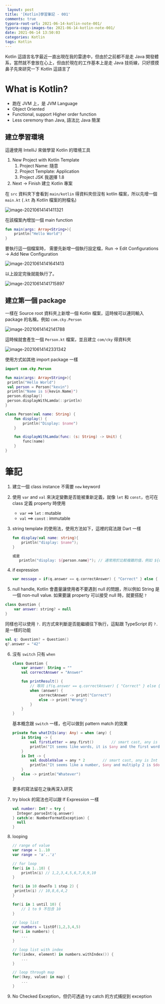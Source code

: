 ```yaml
---
 layout: post
title: '[Kotlin]學習筆記 - 001'
comments: true
typora-root-url: 2021-06-14-kotlin-note-001/
typora-copy-images-to: 2021-06-14-kotlin-note-001/
date: 2021-06-14 13:50:03
categories: Kotlin
tags: Kotlin
---
```


Kotlin 這語言名字最近一直出現在我的雷達中，但由於之前都不是走 Java 開發體系，當然就不會放在心上，但由於現在的工作基本上是走 Java 技術線，只好摸摸鼻子先來研究一下 Kotlin 這語言了

<!-- more -->

# What is Kotlin?

* 跑在 JVM 上，是 JVM Language
* Object Oriented
* Functional, support Higher order function
* Less ceremony than Java, 語法比 Java 簡潔

## 建立學習環境

這邊使用 IntelliJ 來做學習 Kotlin 的環境工具

1. New Project with Kotlin Template
   1. Project Name: 隨意
   2. Project Template: Application
   3. Project JSK 我選擇 1.8
2. Next -> Finish 建立 Kotlin 專案

在 `src` 資料夾下會看到 `main/kotlin` 得資料夾但沒有 kotlin 檔案，所以先增一個 `main.kt`  (`.kt` 為 Kotlin 檔案的附檔名)

![image-20210614141411321](image-20210614141411321.png)

在該檔案內增加一個 main function 

```kotlin
fun main(args: Array<String>){
    println("Hello World")
}
```

要執行這一個檔案時， 需要先新增一個執行設定檔，Run -> Edit Configurations -> Add New Configuration

![image-20210614141641413](image-20210614141641413.png)

以上設定完後就能執行了。

![image-20210614141715897](image-20210614141715897.png)

## 建立第一個 package

一樣在 Source root 資料夾上新增一個 Kotlin 檔案，這時候可以連同輸入 package 的名稱，例如 `com.cky.Person` 

![image-20210614142141788](image-20210614142141788.png)

這時候就會產生一個 `Person.kt` 檔案，並且建立 `com/cky` 得資料夾

![image-20210614142331342](image-20210614142331342.png)

 使用方式如其他 import package 一樣

```kotlin
import com.cky.Person

fun main(args: Array<String>){
 println("Hello World")
 val person = Person("kevin")
 println("Name is ${kevin.Name}")
 person.display()    
 person.displayWithLamda(::println) 
}
```

```kotlin
class Person(val name: String) {
    fun display() {
        println("Display: $name")
    }

    fun displayWithLamda(func: (s: String) -> Unit) {
        func(name)
    }
}
```

# 筆記

1. 建立一個 class instance  不需要 `new` keyword

2. 使用 `var` and `val` 來決定變數是否能被重新定義，就像 `let` 和 `const`，也可在 class 定義 property 時使用

   * `var` ==> `let` : mutable
   * `val` ==> `const` : immutable

3. string template 的使用法，使用方法如下，這裡的寫法跟 Dart 一樣

   ```kotlin
   fun display(val name: string){
       println("display: $name");
   }
   
   或是
      println("display: ${person.name}"); // 通常用於比較複雜的值，例如 ${objectClass.prop}
   ```

4. if expression 

   ```kotlin
   var message = if(q.answer == q.correctAnswer) { "Correct" } else { "Wrong" }
   ```

5.  null handle, Kotlin 會盡量讓使用者不要遇到 null 的問題，所以例如 String 是一個 non-null value. 如果要讓 property 可以接受 null 時，就要搭配 `?`

   ```kotlin
   class Question {
       var answer: string? = null
   }
   ```

   同樣也可以使用 `?.` 的方式來判斷是否能繼續往下執行，這點跟 TypeScript 的 `?.` 是一樣的功能

   ```kotlin
   val q: Question? = Question()
   q?.answer = "42"
   ```

6. 沒有 `switch` 只有 `when`

   ```kotlin
   class Question {
       var answer: String = ""
       val correctAnswer = "Answer"
   
       fun printResult() {
           // 等同 if(q.answer == q.correctAnswer) { "Correct" } else { "Wrong" } 
           when (answer) {
               correctAnswer -> print("Correct")
               else -> print("Wrong")
           }
       }
   }
   ```

   基本概念跟 `switch` 一樣，也可以做到 pattern match 的效果

   ```kotlin
   private fun whatItIs(any: Any) = when (any) {
       is String -> {
           val firstLetter = any.first()        // smart cast, any is String now
           println("It seems like words, it is $any and the first word is $firstLetter")
       }
       is Int -> {
           val doubleValue = any * 2        // smart cast, any is Int now
           println("It seems like a number, $any and multiply 2 is $doubleValue")
       }
       else -> println("Whatever")
   }
   ```

   更多的寫法留在之後再深入研究

7. try block 的寫法也可以跟 If Expression 一樣

   ```kotlin
   val number: Int? = try { 
     Integer.parseInt(q.answer)
   } catch(e: NumberFormatException) {
     null
   }
   ```

8. looping

   ```kotlin
   // range of value
   var range = 1..10
   var range = 'a'..'z'
   
   // for loop
   for(i in 1..10) {
       println(i) // 1,2,3,4,5,6,7,8,9,10
   }
   
   for(i in 10 downTo 1 step 2) {
   	println(i) // 10,8,6,4,2
   }
   
   for(i in 1 until 10) {
       // 1 to 9 不包含 10
   }
   
   // loop list
   var numbers = listOf(1,2,3,4,5)
   for(i in numbers) {
       ...
   }
   
   // loop list with index
   for((index, element) in numbers.withIndex()) {
       ...
   }
   
   // loop through map
   for((key, value) in map) {
       ...
   }
   
   
   ```

9.  No Checked Exception，但仍可透過 try catch 的方式捕捉到 exception

